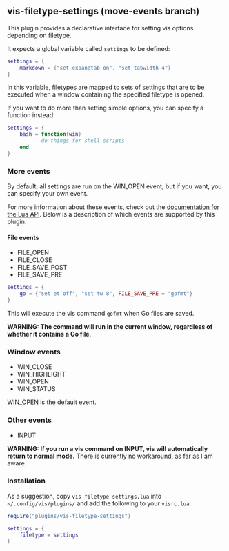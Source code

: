 ## vis-filetype-settings (move-events branch)

This plugin provides a declarative interface for setting vis
options depending on filetype.

It expects a global variable called `settings` to be defined:

```lua
settings = {
    markdown = {"set expandtab on", "set tabwidth 4"}
}
```

In this variable, filetypes are mapped to sets of settings that are
to be executed when a window containing the specified filetype is
opened.

If you want to do more than setting simple options, you can specify a function instead:

```lua
settings = {
    bash = function(win)
        -- do things for shell scripts
    end
}
```

### More events

By default, all settings are run on the WIN_OPEN event, but if you
want, you can specify your own event.

For more information about these events, check out the [documentation
for the Lua API][doc].  Below is a description of which events are
supported by this plugin.

[doc]: http://martanne.github.io/vis/doc/index.html#events

#### File events

- FILE_OPEN
- FILE_CLOSE
- FILE_SAVE_POST
- FILE_SAVE_PRE

```lua
settings = {
    go = {"set et off", "set tw 8", FILE_SAVE_PRE = "gofmt"}
}
```

This will execute the vis command `gofmt` when Go files are saved.

**WARNING: The command will run in the current window, regardless
of whether it contains a Go file**.

### Window events

- WIN_CLOSE
- WIN_HIGHLIGHT
- WIN_OPEN
- WIN_STATUS

WIN_OPEN is the default event.

### Other events

- INPUT

**WARNING: If you run a vis command on INPUT, vis will automatically
return to normal mode.**  There is currently no workaround, as far
as I am aware.

### Installation

As a suggestion, copy `vis-filetype-settings.lua` into
`~/.config/vis/plugins/` and add the following to your `visrc.lua`:

```lua
require("plugins/vis-filetype-settings")

settings = {
    filetype = settings
}
```
